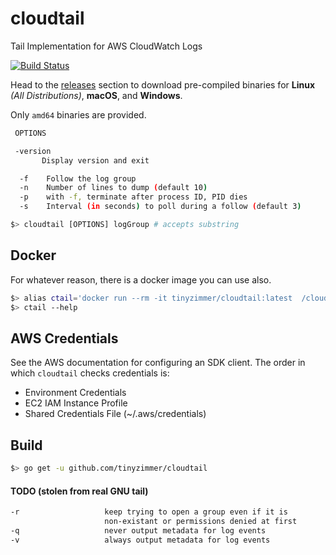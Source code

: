# cloudtail
Tail Implementation for AWS CloudWatch Logs

[![Build Status](https://travis-ci.com/tinyzimmer/cloudtail.svg?branch=master)](https://travis-ci.com/tinyzimmer/cloudtail)

Head to the [releases](https://github.com/tinyzimmer/cloudtail/releases) section to download pre-compiled binaries for **Linux** *(All Distributions)*, **macOS**, and **Windows**.

Only `amd64` binaries are provided.

```bash
 OPTIONS

 -version
       Display version and exit

  -f    Follow the log group
  -n    Number of lines to dump (default 10)
  -p    with -f, terminate after process ID, PID dies
  -s    Interval (in seconds) to poll during a follow (default 3)

$> cloudtail [OPTIONS] logGroup # accepts substring
```

## Docker

For whatever reason, there is a docker image you can use also.

```bash
$> alias ctail='docker run --rm -it tinyzimmer/cloudtail:latest  /cloudtail'
$> ctail --help
```

## AWS Credentials

See the AWS documentation for configuring an SDK client. The order in which `cloudtail` checks credentials is:

 - Environment Credentials
 - EC2 IAM Instance Profile
 - Shared Credentials File (~/.aws/credentials)

## Build

```bash
$> go get -u github.com/tinyzimmer/cloudtail
```

#### TODO (stolen from real GNU tail)
```bash
-r                   keep trying to open a group even if it is
                     non-existant or permissions denied at first
-q                   never output metadata for log events
-v                   always output metadata for log events
```
